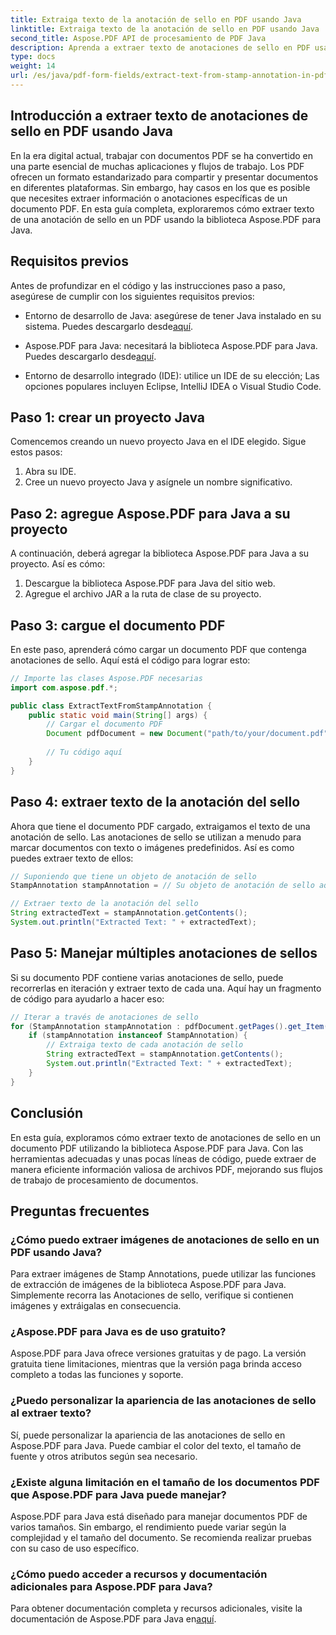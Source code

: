 ```yaml
---
title: Extraiga texto de la anotación de sello en PDF usando Java
linktitle: Extraiga texto de la anotación de sello en PDF usando Java
second_title: Aspose.PDF API de procesamiento de PDF Java
description: Aprenda a extraer texto de anotaciones de sello en PDF usando Java con esta guía completa. Utilice Aspose.PDF para Java para un procesamiento eficiente de documentos PDF.
type: docs
weight: 14
url: /es/java/pdf-form-fields/extract-text-from-stamp-annotation-in-pdf-using-java/
---
```


## Introducción a extraer texto de anotaciones de sello en PDF usando Java

En la era digital actual, trabajar con documentos PDF se ha convertido en una parte esencial de muchas aplicaciones y flujos de trabajo. Los PDF ofrecen un formato estandarizado para compartir y presentar documentos en diferentes plataformas. Sin embargo, hay casos en los que es posible que necesites extraer información o anotaciones específicas de un documento PDF. En esta guía completa, exploraremos cómo extraer texto de una anotación de sello en un PDF usando la biblioteca Aspose.PDF para Java.

## Requisitos previos

Antes de profundizar en el código y las instrucciones paso a paso, asegúrese de cumplir con los siguientes requisitos previos:

-  Entorno de desarrollo de Java: asegúrese de tener Java instalado en su sistema. Puedes descargarlo desde[aquí](https://www.java.com/download/).

-  Aspose.PDF para Java: necesitará la biblioteca Aspose.PDF para Java. Puedes descargarlo desde[aquí](https://releases.aspose.com/pdf/java/).

- Entorno de desarrollo integrado (IDE): utilice un IDE de su elección; Las opciones populares incluyen Eclipse, IntelliJ IDEA o Visual Studio Code.

## Paso 1: crear un proyecto Java

Comencemos creando un nuevo proyecto Java en el IDE elegido. Sigue estos pasos:

1. Abra su IDE.
2. Cree un nuevo proyecto Java y asígnele un nombre significativo.

## Paso 2: agregue Aspose.PDF para Java a su proyecto

A continuación, deberá agregar la biblioteca Aspose.PDF para Java a su proyecto. Así es cómo:

1. Descargue la biblioteca Aspose.PDF para Java del sitio web.
2. Agregue el archivo JAR a la ruta de clase de su proyecto.

## Paso 3: cargue el documento PDF

En este paso, aprenderá cómo cargar un documento PDF que contenga anotaciones de sello. Aquí está el código para lograr esto:

```java
// Importe las clases Aspose.PDF necesarias
import com.aspose.pdf.*;

public class ExtractTextFromStampAnnotation {
    public static void main(String[] args) {
        // Cargar el documento PDF
        Document pdfDocument = new Document("path/to/your/document.pdf");
        
        // Tu código aquí
    }
}
```

## Paso 4: extraer texto de la anotación del sello

Ahora que tiene el documento PDF cargado, extraigamos el texto de una anotación de sello. Las anotaciones de sello se utilizan a menudo para marcar documentos con texto o imágenes predefinidos. Así es como puedes extraer texto de ellos:

```java
// Suponiendo que tiene un objeto de anotación de sello
StampAnnotation stampAnnotation = // Su objeto de anotación de sello aquí

// Extraer texto de la anotación del sello
String extractedText = stampAnnotation.getContents();
System.out.println("Extracted Text: " + extractedText);
```

## Paso 5: Manejar múltiples anotaciones de sellos

Si su documento PDF contiene varias anotaciones de sello, puede recorrerlas en iteración y extraer texto de cada una. Aquí hay un fragmento de código para ayudarlo a hacer eso:

```java
// Iterar a través de anotaciones de sello
for (StampAnnotation stampAnnotation : pdfDocument.getPages().get_Item(1).getAnnotations()) {
    if (stampAnnotation instanceof StampAnnotation) {
        // Extraiga texto de cada anotación de sello
        String extractedText = stampAnnotation.getContents();
        System.out.println("Extracted Text: " + extractedText);
    }
}
```

## Conclusión

En esta guía, exploramos cómo extraer texto de anotaciones de sello en un documento PDF utilizando la biblioteca Aspose.PDF para Java. Con las herramientas adecuadas y unas pocas líneas de código, puede extraer de manera eficiente información valiosa de archivos PDF, mejorando sus flujos de trabajo de procesamiento de documentos.

## Preguntas frecuentes

### ¿Cómo puedo extraer imágenes de anotaciones de sello en un PDF usando Java?

Para extraer imágenes de Stamp Annotations, puede utilizar las funciones de extracción de imágenes de la biblioteca Aspose.PDF para Java. Simplemente recorra las Anotaciones de sello, verifique si contienen imágenes y extráigalas en consecuencia.

### ¿Aspose.PDF para Java es de uso gratuito?

Aspose.PDF para Java ofrece versiones gratuitas y de pago. La versión gratuita tiene limitaciones, mientras que la versión paga brinda acceso completo a todas las funciones y soporte.

### ¿Puedo personalizar la apariencia de las anotaciones de sello al extraer texto?

Sí, puede personalizar la apariencia de las anotaciones de sello en Aspose.PDF para Java. Puede cambiar el color del texto, el tamaño de fuente y otros atributos según sea necesario.

### ¿Existe alguna limitación en el tamaño de los documentos PDF que Aspose.PDF para Java puede manejar?

Aspose.PDF para Java está diseñado para manejar documentos PDF de varios tamaños. Sin embargo, el rendimiento puede variar según la complejidad y el tamaño del documento. Se recomienda realizar pruebas con su caso de uso específico.

### ¿Cómo puedo acceder a recursos y documentación adicionales para Aspose.PDF para Java?

 Para obtener documentación completa y recursos adicionales, visite la documentación de Aspose.PDF para Java en[aquí](https://reference.aspose.com/pdf/java/).